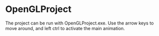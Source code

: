 # OpenGLProject

The project can be run with OpenGLProject.exe. Use the arrow keys to move around, and left ctrl to activate the main animation.
